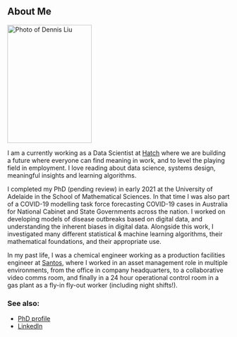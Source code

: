 ## About Me
<img src="DLprofile2.jpg" alt="Photo of Dennis Liu"
  title="Dennis Liu" width="191" height="268" />

I am a currently working as a Data Scientist at [Hatch](https://hatch.team) where we are building a future where everyone can find meaning in work, and to level the playing field in employment. I love reading about data science, systems design, meaningful insights and learning algorithms.

I completed my PhD (pending review) in early 2021 at the University of Adelaide in the School of Mathematical Sciences. In that time I was also part of a COVID-19 modelling task force forecasting COVID-19 cases in Australia for National Cabinet and State Governments across the nation. I worked on developing models of disease outbreaks based on digital data, and understanding the inherent biases in digital data. Alongside this work, I investigated many different statistical & machine learning algorithms, their mathematical foundations, and their appropriate use.

In my past life, I was a chemical engineer working as a production facilities engineer at [Santos](https://www.santos.com/), where I worked in an asset management role in multiple environments, from the office in company headquarters, to a collaborative video comms room, and finally in a 24 hour operational control room in a gas plant as a fly-in fly-out worker (including night shifts!).

### See also:
* [PhD profile](https://www.d2dcrc.com.au/student-profile?id=fGWs6jmYb)
* [LinkedIn](https://www.linkedin.com/in/dennis-liu-5037/)
